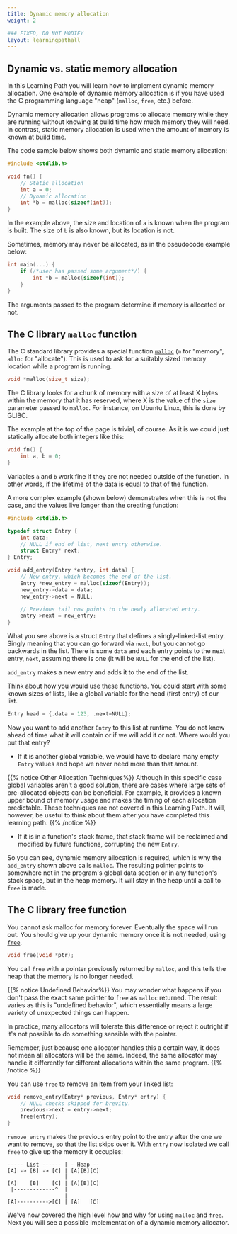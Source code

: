 ```yaml
---
title: Dynamic memory allocation
weight: 2

### FIXED, DO NOT MODIFY
layout: learningpathall
---
```


## Dynamic vs. static memory allocation

In this Learning Path you will learn how to implement dynamic memory allocation.
One example of dynamic memory allocation is if you have used the C programming language "heap" (`malloc`, `free`, etc.) before.

Dynamic memory allocation allows programs to allocate memory while they are running without knowing
at build time how much memory they will need. In contrast, static
memory allocation is used when the amount of memory is known at build time.

The code sample below shows both dynamic and static memory allocation:

```C
#include <stdlib.h>

void fn() {
    // Static allocation
    int a = 0;
    // Dynamic allocation
    int *b = malloc(sizeof(int));
}
```

In the example above, the size and location of `a` is known
when the program is built. The size of `b` is also known, but its location is not.

Sometimes, memory may never be allocated, as in the pseudocode example below:

```C
int main(...) {
    if (/*user has passed some argument*/) {
        int *b = malloc(sizeof(int));
    }
}
```

The arguments passed to the program determine if memory is allocated or not. 

## The C library `malloc` function

The C standard library provides a special function
[`malloc`](https://en.cppreference.com/w/c/memory/malloc) (`m` for "memory",
`alloc` for "allocate"). This is used to ask for a suitably sized memory
location while a program is running.

```C
void *malloc(size_t size);
```

The C library looks for a chunk of memory with a size of at least X bytes within the memory that it has reserved, where X is the value of the `size`
parameter passed to `malloc`. For instance, on Ubuntu Linux, this is done by GLIBC.

The example at the top of the page is trivial, of course. As it is we could just
statically allocate both integers like this:

```C
void fn() {
    int a, b = 0;
}
```

Variables `a` and `b` work fine if they are not needed outside of the function. In other
words, if the lifetime of the data is equal to that of the function.

A more complex example (shown below) demonstrates when this is not the case, and the values
live longer than the creating function:

```C
#include <stdlib.h>

typedef struct Entry {
    int data;
    // NULL if end of list, next entry otherwise.
    struct Entry* next;
} Entry;

void add_entry(Entry *entry, int data) {
    // New entry, which becomes the end of the list.
    Entry *new_entry = malloc(sizeof(Entry));
    new_entry->data = data;
    new_entry->next = NULL;

    // Previous tail now points to the newly allocated entry.
    entry->next = new_entry;
}
```

What you see above is a struct `Entry` that defines a singly-linked-list entry.
Singly meaning that you can go forward via `next`, but you cannot go backwards
in the list. There is some `data` and each entry points to the next entry,
`next`, assuming there is one (it will be `NULL` for the end of the list).

`add_entry` makes a new entry and adds it to the end of the list.

Think about how you would use these functions. You could start with some known
sizes of lists, like a global variable for the head (first entry)
of our list.

```C
Entry head = {.data = 123, .next=NULL};
```

Now you want to add another `Entry` to this list at runtime. You do not know
ahead of time what it will contain or if we will add it or not. Where
would you put that entry?

* If it is another global variable, we would have to declare many empty `Entry`
values and hope we never need more than that amount.

{{% notice Other Allocation Techniques%}}
Although in this specific case global variables aren't a good solution, there are
cases where large sets of pre-allocated objects can be beneficial. For example,
it provides a known upper bound of memory usage and makes the timing of each
allocation predictable. These techniques are not covered in this Learning Path. It will, however, be useful to think about them after you have completed this learning
path.
{{% /notice %}}

* If it is in a function's stack frame, that stack frame will be reclaimed and
  modified by future functions, corrupting the new `Entry`.

So you can see, dynamic memory allocation is required, which is why the `add_entry`
shown above calls `malloc`. The resulting pointer points to somewhere not in
the program's global data section or in any function's stack space, but in the
heap memory. It will stay in the heap until a call to `free` is made. 

## The C library free function

You cannot ask malloc for memory forever. Eventually the space will run out. You should give up your dynamic memory once it is not needed,
using [`free`](https://en.cppreference.com/w/c/memory/free).

```C
void free(void *ptr);
```

You call `free` with a pointer previously returned by `malloc`, and this tells
the heap that the memory is no longer needed. 

{{% notice Undefined Behavior%}}
You may wonder what happens if you don't pass the exact same pointer to `free` as
`malloc` returned. The result varies as this is "undefined behavior", which essentially means a large variety of unexpected things can happen.

In practice, many allocators will tolerate this difference or reject it outright
if it's not possible to do something sensible with the pointer.

Remember, just because one allocator handles this a certain way, it does not
mean all allocators will be the same. Indeed, the same allocator may handle it differently for
different allocations within the same program.
{{% /notice %}}

You can use `free` to remove an item from your linked list:

```C
void remove_entry(Entry* previous, Entry* entry) {
    // NULL checks skipped for brevity.
    previous->next = entry->next;
    free(entry);
}
```

`remove_entry` makes the previous entry point to the entry after the one we want
to remove, so that the list skips over it. With `entry` now isolated we call
`free` to give up the memory it occupies:

```text
----- List ------ | - Heap --
[A] -> [B] -> [C] | [A][B][C]
                  |
[A]    [B]    [C] | [A][B][C]
 |-------------^  |
                  |
[A]---------->[C] | [A]   [C]
```

We've now covered the high level how and why for using `malloc` and `free`. Next you will
see a possible implementation of a dynamic memory allocator.

